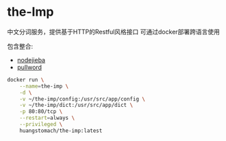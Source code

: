 # the-Imp

中文分词服务，提供基于HTTP的Restful风格接口
可通过docker部署跨语言使用

包含整合:

* [nodejieba](https://github.com/yanyiwu/nodejieba)
* [pullword](http://pullword.com/)


``` bash
docker run \
    --name=the-imp \
    -d \
    -v ~/the-imp/config:/usr/src/app/config \
    -v ~/the-imp/dict:/usr/src/app/dict \
    -p 80:80/tcp \
    --restart=always \
    --privileged \
    huangstomach/the-imp:latest
```
